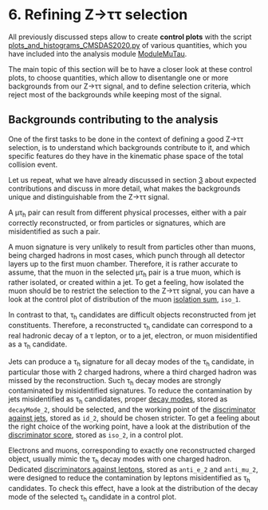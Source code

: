 # 6. Refining Z&rarr;&tau;&tau; selection

All previously discussed steps allow to create **control plots** with the script
[plots_and_histograms_CMSDAS2020.py](../../Plotter/plots_and_histograms_CMSDAS2020.py) of various quantities, which you have included into the analysis module
[ModuleMuTau](../../PicoProducer/python/analysis/CMSDAS2020/ModuleMuTau.py).

The main topic of this section will be to have a closer look at these control plots, to choose quantities, which allow to disentangle one or more backgrounds from
our Z&rarr;&tau;&tau; signal, and to define selection criteria, which reject most of the backgrounds while keeping most of the signal.

## Backgrounds contributing to the analysis

One of the first tasks to be done in the context of defining a good Z&rarr;&tau;&tau; selection, is to understand which backgrounds contribute to it, and which specific
features do they have in the kinematic phase space of the total collision event.

Let us repeat, what we have already discussed in section [3](preselection.md#processes-contributing-to-a-z%CF%84%CF%84-final-state) about expected contributions and discuss
in more detail, what makes the backgrounds unique and distinguishable from the Z&rarr;&tau;&tau; signal.

A &mu;&tau;<sub>h</sub> pair can result from different physical processes, either with a pair correctly reconstructed,
or from particles or signatures, which are misidentified as such a pair.

A muon signature is very unlikely to result from particles other than muons, being charged hadrons
in most cases, which punch through all detector layers up to the first muon chamber. Therefore, it is rather accurate to assume, that the muon in the selected
&mu;&tau;<sub>h</sub> pair is a true muon, which is rather isolated, or created within a jet. To get a feeling, how isolated the muon should be to restrict the
selection to the Z&rarr;&tau;&tau; signal, you can have a look at the control plot of distribution of the muon
[isolation sum](https://github.com/ArturAkh/TauFW/blob/master/PicoProducer/python/analysis/CMSDAS2020/ModuleMuTau.py#L182), `iso_1`.

In contrast to that, &tau;<sub>h</sub> candidates are difficult objects reconstructed from jet constituents. Therefore, a reconstructed &tau;<sub>h</sub> candidate can
correspond to a real hadronic decay of a &tau; lepton, or to a jet, electron, or muon misidentified as a &tau;<sub>h</sub> candidate.

Jets can produce a &tau;<sub>h</sub> signature for all decay modes of the &tau;<sub>h</sub> candidate, in particular those with 2 charged hadrons, where a third
charged hadron was missed by the reconstruction. Such &tau;<sub>h</sub> decay modes are strongly contaminated by misidentified signatures. To reduce the contamination
by jets misidentified as &tau;<sub>h</sub> candidates, proper
[decay modes](../../PicoProducer/python/analysis/CMSDAS2020/ModuleMuTau.py#L124), stored as `decayMode_2`, should be selected,
and the working point of the [discriminator against jets](../../PicoProducer/python/analysis/CMSDAS2020/ModuleMuTau.py#L127), stored as `id_2`, should
be chosen stricter. To get a feeling about the right choice of the working point, have a look at the distribution of the
[discriminator score](../../PicoProducer/python/analysis/CMSDAS2020/ModuleMuTau.py#L190), stored as `iso_2`, in a control plot.

Electrons and muons, corresponding to exactly one reconstructed charged object, usually mimic the &tau;<sub>h</sub> decay modes with one charged hadron. Dedicated
[discriminators against leptons](../../PicoProducer/python/analysis/CMSDAS2020/ModuleMuTau.py#L127), stored as `anti_e_2` and `anti_mu_2`,
were designed to reduce the contamination by leptons
misidentified as &tau;<sub>h</sub> candidates. To check this effect, have a look at the distribution of the decay mode of the selected
&tau;<sub>h</sub> candidate in a control plot.
